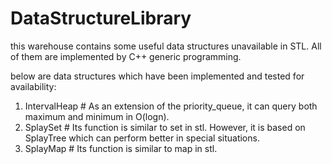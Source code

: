 # DataStructureLibrary
this warehouse contains some useful data structures unavailable in STL. All of them are implemented by C++ generic programming. 

below are data structures which have been implemented and tested for availability: 
1. IntervalHeap  # As an extension of the priority_queue, it can query both maximum and minimum in O(logn).
2. SplaySet # Its function is similar to set in stl. However, it is based on SplayTree which can perform better in special situations.
3. SplayMap # Its function is similar to map in stl.
